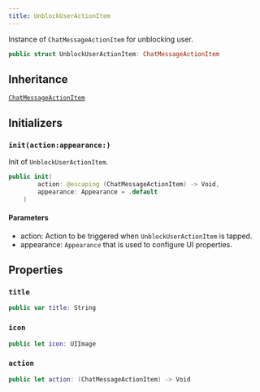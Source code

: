 ```yaml
---
title: UnblockUserActionItem
---
```


Instance of `ChatMessageActionItem` for unblocking user.

``` swift
public struct UnblockUserActionItem: ChatMessageActionItem 
```

## Inheritance

[`ChatMessageActionItem`](chat-message-action-item.md)

## Initializers

### `init(action:appearance:)`

Init of `UnblockUserActionItem`.

``` swift
public init(
        action: @escaping (ChatMessageActionItem) -> Void,
        appearance: Appearance = .default
    ) 
```

#### Parameters

  - action: Action to be triggered when `UnblockUserActionItem` is tapped.
  - appearance: `Appearance` that is used to configure UI properties.

## Properties

### `title`

``` swift
public var title: String 
```

### `icon`

``` swift
public let icon: UIImage
```

### `action`

``` swift
public let action: (ChatMessageActionItem) -> Void
```

